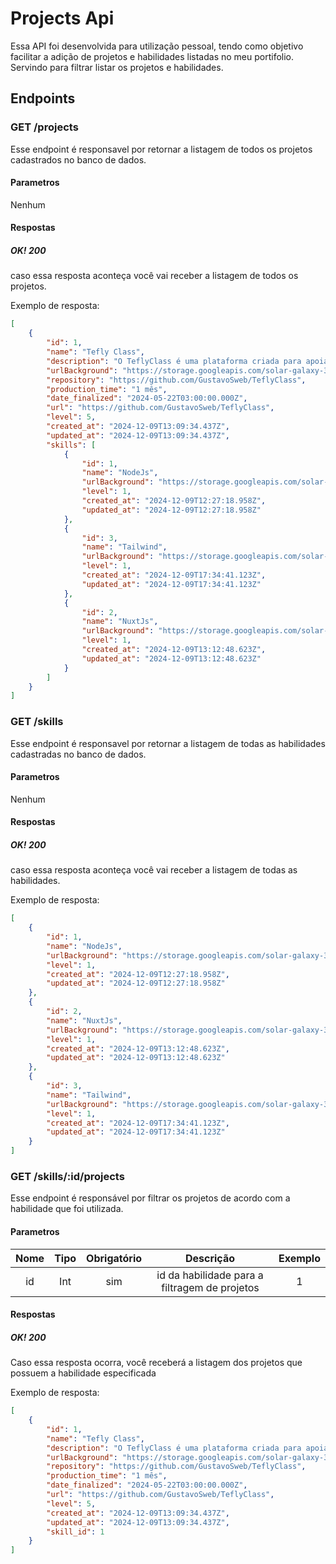 # Projects Api

Essa API foi desenvolvida para utilização pessoal, tendo como objetivo facilitar a adição de projetos e habilidades listadas no meu portifolio. Servindo para filtrar listar os projetos e habilidades.

## Endpoints

### GET /projects

Esse endpoint é responsavel por retornar a listagem de todos os projetos cadastrados no banco de dados.

#### Parametros

Nenhum
#### Respostas

##### OK! 200

caso essa resposta aconteça você vai receber a listagem de todos os projetos.

Exemplo de resposta:
``` json
[
    {
        "id": 1,
        "name": "Tefly Class",
        "description": "O TeflyClass é uma plataforma criada para apoiar o gerenciamento de atividades acadêmicas dentro das instituições de ensino. Ela permite que os representantes das turmas façam o upload de atividades, incluindo informações essenciais como datas de entrega, a importância de cada tarefa, e os arquivos necessários para sua execução. ",
        "urlBackground": "https://storage.googleapis.com/solar-galaxy-342621.appspot.com/Projects/TeflyClass.png",
        "repository": "https://github.com/GustavoSweb/TeflyClass",
        "production_time": "1 mês",
        "date_finalized": "2024-05-22T03:00:00.000Z",
        "url": "https://github.com/GustavoSweb/TeflyClass",
        "level": 5,
        "created_at": "2024-12-09T13:09:34.437Z",
        "updated_at": "2024-12-09T13:09:34.437Z",
        "skills": [
            {
                "id": 1,
                "name": "NodeJs",
                "urlBackground": "https://storage.googleapis.com/solar-galaxy-342621.appspot.com/skills/icons8-node-js-144.png",
                "level": 1,
                "created_at": "2024-12-09T12:27:18.958Z",
                "updated_at": "2024-12-09T12:27:18.958Z"
            },
            {
                "id": 3,
                "name": "Tailwind",
                "urlBackground": "https://storage.googleapis.com/solar-galaxy-342621.appspot.com/skills/128px-Tailwind_CSS_Logo.svg%20(1)%20(1).png",
                "level": 1,
                "created_at": "2024-12-09T17:34:41.123Z",
                "updated_at": "2024-12-09T17:34:41.123Z"
            },
            {
                "id": 2,
                "name": "NuxtJs",
                "urlBackground": "https://storage.googleapis.com/solar-galaxy-342621.appspot.com/skills/Nuxt-JS-Logo.png",
                "level": 1,
                "created_at": "2024-12-09T13:12:48.623Z",
                "updated_at": "2024-12-09T13:12:48.623Z"
            }
        ]
    }
]
```
### GET /skills

Esse endpoint é responsavel por retornar a listagem de todas as habilidades cadastradas no banco de dados.

#### Parametros

Nenhum
#### Respostas

##### OK! 200

caso essa resposta aconteça você vai receber a listagem de todas as habilidades.

Exemplo de resposta:
``` json
[
    {
        "id": 1,
        "name": "NodeJs",
        "urlBackground": "https://storage.googleapis.com/solar-galaxy-342621.appspot.com/skills/icons8-node-js-144.png",
        "level": 1,
        "created_at": "2024-12-09T12:27:18.958Z",
        "updated_at": "2024-12-09T12:27:18.958Z"
    },
    {
        "id": 2,
        "name": "NuxtJs",
        "urlBackground": "https://storage.googleapis.com/solar-galaxy-342621.appspot.com/skills/Nuxt-JS-Logo.png",
        "level": 1,
        "created_at": "2024-12-09T13:12:48.623Z",
        "updated_at": "2024-12-09T13:12:48.623Z"
    },
    {
        "id": 3,
        "name": "Tailwind",
        "urlBackground": "https://storage.googleapis.com/solar-galaxy-342621.appspot.com/skills/128px-Tailwind_CSS_Logo.svg%20(1)%20(1).png",
        "level": 1,
        "created_at": "2024-12-09T17:34:41.123Z",
        "updated_at": "2024-12-09T17:34:41.123Z"
    }
]
```
### GET /skills/:id/projects

Esse endpoint é responsável por filtrar os projetos de acordo com a habilidade que foi utilizada.

#### Parametros

| Nome | Tipo | Obrigatório |                   Descrição                   | Exemplo |
| :--: | :--: | :---------: | :-------------------------------------------: | :-----: |
|  id  | Int  |     sim     | id da habilidade para a filtragem de projetos |    1    |

#### Respostas

##### OK! 200

Caso essa resposta ocorra, você receberá a listagem dos projetos que possuem a habilidade especificada

Exemplo de resposta:
``` json
[
    {
        "id": 1,
        "name": "Tefly Class",
        "description": "O TeflyClass é uma plataforma criada para apoiar o gerenciamento de atividades acadêmicas dentro das instituições de ensino. Ela permite que os representantes das turmas façam o upload de atividades, incluindo informações essenciais como datas de entrega, a importância de cada tarefa, e os arquivos necessários para sua execução. ",
        "urlBackground": "https://storage.googleapis.com/solar-galaxy-342621.appspot.com/Projects/TeflyClass.png",
        "repository": "https://github.com/GustavoSweb/TeflyClass",
        "production_time": "1 mês",
        "date_finalized": "2024-05-22T03:00:00.000Z",
        "url": "https://github.com/GustavoSweb/TeflyClass",
        "level": 5,
        "created_at": "2024-12-09T13:09:34.437Z",
        "updated_at": "2024-12-09T13:09:34.437Z",
        "skill_id": 1
    }
]
```
